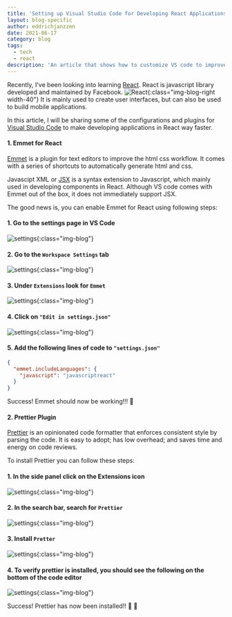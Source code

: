 ```yaml
---
title: 'Setting up Visual Studio Code for Developing React Applications'
layout: blog-specific
author: eddrichjanzzen
date: 2021-06-17
category: blog
tags:
  - tech
  - react
description: 'An article that shows how to customize VS code to improve productivity with React'
---
```


Recently, I've been looking into learning [React](https://reactjs.org/). React is javascript library developed and maintained by Facebook. ![React](/assets/images/blog/vs-code-react/vs-code-react.png){:class="img-blog-right width-40"} It is mainly used to create user interfaces, but can also be used to build mobile applications.

In this article, I will be sharing some of the configurations and plugins for [Visual Studio Code](https://code.visualstudio.com/) to make developing applications in React way faster.

#### 1. Emmet for React

[Emmet](https://emmet.io/) is a plugin for text editors to improve the html css workflow. It comes with a series of shortcuts to automatically generate html and css.

Javascipt XML or [JSX](https://www.w3schools.com/react/react_jsx.asp#:~:text=JSX%20stands%20for%20JavaScript%20XML,and%20add%20HTML%20in%20React.) is a syntax extension to Javascript, which mainly used in developing components in React. Although VS code comes with Emmet out of the box, it does not immediately support JSX.

The good news is, you can enable Emmet for React using following steps:

#### 1. Go to the settings page in VS Code

![settings](/assets/images/blog/vs-code-react/settings-page.png){:class="img-blog"}

#### 2. Go to the `Workspace Settings` tab

![settings](/assets/images/blog/vs-code-react/workspace-settings.png){:class="img-blog"}

#### 3. Under `Extensions` look for `Emmet`

![settings](/assets/images/blog/vs-code-react/emmet-boxed.png){:class="img-blog"}

#### 4. Click on `"Edit in settings.json"`

![settings](/assets/images/blog/vs-code-react/settings.png){:class="img-blog"}

#### 5. Add the following lines of code to `"settings.json"`

```json
{
  "emmet.includeLanguages": {
    "javascript": "javascriptreact"
  }
}
```

Success! Emmet should now be working!!! :raised_hands:

#### 2. Prettier Plugin

[Prettier](https://prettier.io/docs/en/why-prettier.html) is an opinionated code formatter that enforces consistent style by parsing the code. It is easy to adopt; has low overhead; and saves time and energy on code reviews.

To install Prettier you can follow these steps:

#### 1. In the side panel click on the Extensions icon

![settings](/assets/images/blog/vs-code-react/extensions.png){:class="img-blog"}

#### 2. In the search bar, search for `Prettier`

![settings](/assets/images/blog/vs-code-react/search-prettier.png){:class="img-blog"}

#### 3. Install `Pretter`

![settings](/assets/images/blog/vs-code-react/install-prettier.png){:class="img-blog"}

#### 4. To verify prettier is installed, you should see the following on the bottom of the code editor

![settings](/assets/images/blog/vs-code-react/prettier-verify.png){:class="img-blog"}

Success! Prettier has now been installed!! :raised_hands: :clap:
